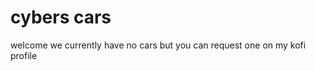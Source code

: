 # cybers cars
welcome
we currently have no cars but you can request one on my kofi profile
<script src='https://storage.ko-fi.com/cdn/scripts/overlay-widget.js'></script>
<script>
  kofiWidgetOverlay.draw('cyber73917', {
    'type': 'floating-chat',
    'floating-chat.donateButton.text': 'Support me',
    'floating-chat.donateButton.background-color': '#5cb85c',
    'floating-chat.donateButton.text-color': '#fff'
  });
</script>
